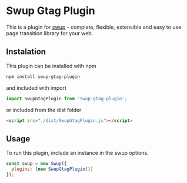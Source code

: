

# Swup Gtag Plugin

This is a plugin for [swup](https://swup.js.org/) - complete, flexible, extensible and easy to use page transition library for your web.

## Instalation

This plugin can be installed with npm

```bash
npm install swup-gtag-plugin
```

and included with import

```javascript
import SwupGtagPlugin from 'swup-gtag-plugin';
```

or included from the dist folder

```html
<script src="./dist/SwupGtagPlugin.js"></script>
```

## Usage

To run this plugin, include an instance in the swup options.

```javascript
const swup = new Swup({
  plugins: [new SwupGtagPlugin()]
});
```
